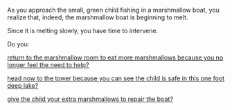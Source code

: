 As you approach the small, green child fishing in a marshmallow boat,
you realize that, indeed, the marshmallow boat is beginning to melt.

Since it is melting slowly, you have time to intervene.

Do you:

[return to the marshmallow room to eat more marshmallows because you no longer 
feel the need to help?](../../explore-outside/eating-marshmallows/eating-marshmallows.md)

[head now to the tower because you can see the child is safe in this one
foot deep lake?](./journey-to-flaming-tower/journey-to-flaming-tower.md)

[give the child your extra marshmallows to repair the boat?](./repair-boat/repair-boat.md)